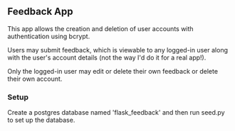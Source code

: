 ## Feedback App

This app allows the creation and deletion of user accounts with authentication using bcrypt.

Users may submit feedback, which is viewable to any logged-in user along with the user's account details (not the way I'd do it for a real app!).

Only the logged-in user may edit or delete their own feedback or delete their own account.

### Setup

Create a postgres database named 'flask_feedback' and then run seed.py to set up the database.
